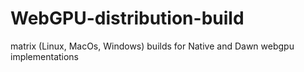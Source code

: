 # WebGPU-distribution-build
matrix (Linux, MacOs, Windows) builds for Native and Dawn webgpu implementations
